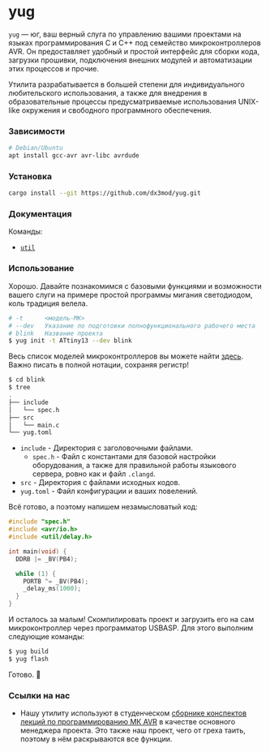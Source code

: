 # yug

`yug` — юг, ваш верный слуга по управлению вашими проектами на языках программирования C
и C++ под семейство микроконтроллеров AVR. Он предоставляет удобный и простой интерфейс 
для сборки кода, загрузки прошивки, подключения внешних модулей и автоматизации этих 
процессов и прочие.

Утилита разрабатывается в большей степени для индивидуального любительского использования,
а также для внедрения в образовательные процессы предусматриваемые использования UNIX-like
окружения и свободного программного обеспечения. 

### Зависимости 
```bash
# Debian/Ubuntu
apt install gcc-avr avr-libc avrdude 
```

### Установка
```bash
cargo install --git https://github.com/dx3mod/yug.git
```

### Документация

Команды:
* [`util`](./doc.md#Util)

### Использование

Хорошо. Давайте познакомимся с базовыми функциями и возможности вашего слуги на примере 
простой программы мигания светодиодом, коль традиция велела. 
```bash
# -t      <модель-МК>
# --dev   Указание по подготовки полнофункционального рабочего места
# blink   Название проекта
$ yug init -t ATtiny13 --dev blink 
```
Весь список моделей микроконтроллеров вы можете найти [здесь](https://avrdude.nongnu.org/user-manual/avrdude_3.html).
Важно писать в полной нотации, сохраняя регистр!

```bash
$ cd blink
$ tree
.
├── include
│   └── spec.h
├── src
│   └── main.c
└── yug.toml
```
* `include` - Директория с заголовочными файлами. 
  - `spec.h` - Файл с константами для базовой настройки оборудования, а также для правильной работы
  языкового сервера, ровно как и файл `.clangd`.
* `src` - Директория с файлами исходных кодов. 
* `yug.toml` - Файл конфигурации и ваших повелений. 

Всё готово, а поэтому напишем незамысловатый код:
```c
#include "spec.h"
#include <avr/io.h>
#include <util/delay.h>

int main(void) {
  DDRB |= _BV(PB4);

  while (1) {
    PORTB ^= _BV(PB4);
    _delay_ms(1000);
  }
}
```

И осталось за малым! Скомпилировать проект и загрузить его на сам микроконтроллер через программатор
USBASP. Для этого выполним следующие команды:
```bash
$ yug build
$ yug flash
```

Готово. 🐪

### Ссылки на нас

* Нашу утилиту используют в студенческом [сборнике конспектов лекций по программированию МК AVR](https://dx3mod.github.io/mktyt) в 
качестве основного менеджера проекта. Это также наш проект, чего от греха таить, поэтому в нём раскрываются
все функции.
